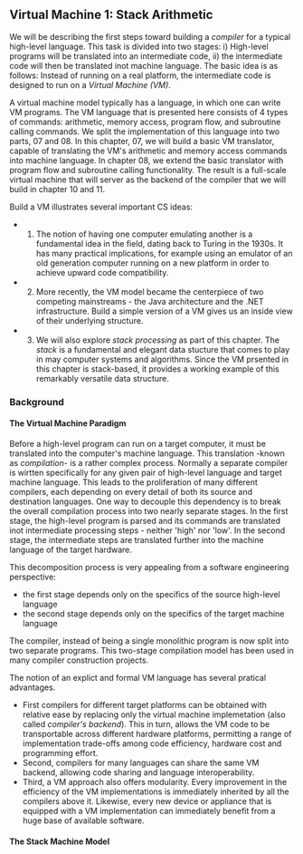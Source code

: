 ## Virtual Machine 1: Stack Arithmetic

We will be describing the first steps toward building a *compiler* for a typical
high-level language. This task is divided into two stages: i) High-level programs
will be translated into an intermediate code, ii) the intermediate code will then
be translated inot machine language. The basic idea is as follows: Instead of
running on a real platform, the intermediate code is designed to run on a
*Virtual Machine (VM)*.

A virtual machine model typically has a language, in which one can write VM 
programs. The VM language that is presented here consists of 4 types of commands:
arithmetic, memory access, program flow, and subroutine calling commands. We
split the implementation of this language into two parts, 07 and 08. In this
chapter, 07, we will build a basic VM translator, capable of translating the 
VM's arithmetic and memory access commands into machine language. In chapter 08,
we extend the basic translator with program flow and subroutine calling
functionality. The result is a full-scale virtual machine that will server as the
backend of the compiler that we will build in chapter 10 and 11.

Build a VM illustrates several important CS ideas:
- 1. The notion of having one computer emulating another is a fundamental idea in the field, dating back to Turing in the 1930s. It has many practical implications, for example using an emulator of an old generation computer running on a new platform in order to achieve upward code compatibility.
- 2. More recently, the VM model became the centerpiece of two competing mainstreams - the Java architecture and the .NET infrastructure. Build a simple version of a VM gives us an inside view of their underlying structure.
- 3. We will also explore *stack processing* as part of this chapter. The *stack* is a fundamental and elegant data stucture that comes to play in may computer systems and algorithms. Since the VM prsented in this chapter is stack-based, it provides a working example of this remarkably versatile data structure.


### Background

#### The Virtual Machine Paradigm
Before a high-level program can run on a target computer, it must be translated into the computer's machine language. This translation -known as *compilation*- is a rather complex process. Normally a separate compiler is wirtten specifically for any given pair of high-level language and target machine language. This leads to the proliferation of many different compilers, each depending on every detail of both its source and destination languages. One way to decouple this dependency is to break the overall compilation process into two nearly separate stages. In the first stage, the high-level program is parsed and its commands are translated inot intermediate processing steps - neither 'high' nor 'low'. In the second stage, the intermediate steps are translated further into the machine language of the target hardware.

This decomposition process is very appealing from a software engineering perspective:
- the first stage depends only on the specifics of the source high-level language
- the second stage depends only on the specifics of the target machine language

The compiler, instead of being a single monolithic program is now split into two separate programs. This two-stage compilation model has been used in many compiler construction projects.

The notion of an explict and formal VM language has several pratical advantages.
- First compilers for different target platforms can be obtained with relative ease by replacing only the virtual machine implemetation (also called *compiler's backend*). This in turn, allows the VM code to be transportable across different hardware platforms, permitting a range of implementation trade-offs among code efficiency, hardware cost and programming effort.
- Second, compilers for many languages can share the same VM backend, allowing code sharing and language interoperability.
- Third, a VM approach also offers modularity. Every improvement in the efficiency of the VM implementations is immediately inherited by all the compilers above it. Likewise, every new device or appliance that is equipped with a VM implementation can immediately benefit from a huge base of available software.

#### The Stack Machine Model

